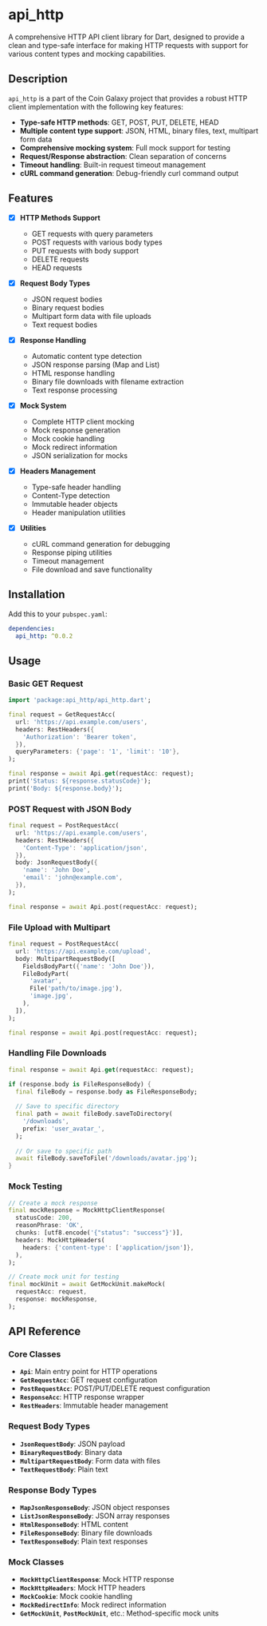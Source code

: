 # api_http

A comprehensive HTTP API client library for Dart, designed to provide a clean and type-safe interface for making HTTP requests with support for various content types and mocking capabilities.

## Description

`api_http` is a part of the Coin Galaxy project that provides a robust HTTP client implementation with the following key features:

- **Type-safe HTTP methods**: GET, POST, PUT, DELETE, HEAD
- **Multiple content type support**: JSON, HTML, binary files, text, multipart form data
- **Comprehensive mocking system**: Full mock support for testing
- **Request/Response abstraction**: Clean separation of concerns
- **Timeout handling**: Built-in request timeout management
- **cURL command generation**: Debug-friendly curl command output

## Features

- [x] **HTTP Methods Support**
  - GET requests with query parameters
  - POST requests with various body types
  - PUT requests with body support
  - DELETE requests
  - HEAD requests

- [x] **Request Body Types**
  - JSON request bodies
  - Binary request bodies
  - Multipart form data with file uploads
  - Text request bodies

- [x] **Response Handling**
  - Automatic content type detection
  - JSON response parsing (Map and List)
  - HTML response handling
  - Binary file downloads with filename extraction
  - Text response processing

- [x] **Mock System**
  - Complete HTTP client mocking
  - Mock response generation
  - Mock cookie handling
  - Mock redirect information
  - JSON serialization for mocks

- [x] **Headers Management**
  - Type-safe header handling
  - Content-Type detection
  - Immutable header objects
  - Header manipulation utilities

- [x] **Utilities**
  - cURL command generation for debugging
  - Response piping utilities
  - Timeout management
  - File download and save functionality

## Installation

Add this to your `pubspec.yaml`:

```yaml
dependencies:
  api_http: ^0.0.2
```

## Usage

### Basic GET Request

```dart
import 'package:api_http/api_http.dart';

final request = GetRequestAcc(
  url: 'https://api.example.com/users',
  headers: RestHeaders({
    'Authorization': 'Bearer token',
  }),
  queryParameters: {'page': '1', 'limit': '10'},
);

final response = await Api.get(requestAcc: request);
print('Status: ${response.statusCode}');
print('Body: ${response.body}');
```

### POST Request with JSON Body

```dart
final request = PostRequestAcc(
  url: 'https://api.example.com/users',
  headers: RestHeaders({
    'Content-Type': 'application/json',
  }),
  body: JsonRequestBody({
    'name': 'John Doe',
    'email': 'john@example.com',
  }),
);

final response = await Api.post(requestAcc: request);
```

### File Upload with Multipart

```dart
final request = PostRequestAcc(
  url: 'https://api.example.com/upload',
  body: MultipartRequestBody([
    FieldsBodyPart({'name': 'John Doe'}),
    FileBodyPart(
      'avatar',
      File('path/to/image.jpg'),
      'image.jpg',
    ),
  ]),
);

final response = await Api.post(requestAcc: request);
```

### Handling File Downloads

```dart
final response = await Api.get(requestAcc: request);

if (response.body is FileResponseBody) {
  final fileBody = response.body as FileResponseBody;
  
  // Save to specific directory
  final path = await fileBody.saveToDirectory(
    '/downloads',
    prefix: 'user_avatar_',
  );
  
  // Or save to specific path
  await fileBody.saveToFile('/downloads/avatar.jpg');
}
```

### Mock Testing

```dart
// Create a mock response
final mockResponse = MockHttpClientResponse(
  statusCode: 200,
  reasonPhrase: 'OK',
  chunks: [utf8.encode('{"status": "success"}')],
  headers: MockHttpHeaders(
    headers: {'content-type': ['application/json']},
  ),
);

// Create mock unit for testing
final mockUnit = await GetMockUnit.makeMock(
  requestAcc: request,
  response: mockResponse,
);
```

## API Reference

### Core Classes

- **`Api`**: Main entry point for HTTP operations
- **`GetRequestAcc`**: GET request configuration
- **`PostRequestAcc`**: POST/PUT/DELETE request configuration
- **`ResponseAcc`**: HTTP response wrapper
- **`RestHeaders`**: Immutable header management

### Request Body Types

- **`JsonRequestBody`**: JSON payload
- **`BinaryRequestBody`**: Binary data
- **`MultipartRequestBody`**: Form data with files
- **`TextRequestBody`**: Plain text

### Response Body Types

- **`MapJsonResponseBody`**: JSON object responses
- **`ListJsonResponseBody`**: JSON array responses
- **`HtmlResponseBody`**: HTML content
- **`FileResponseBody`**: Binary file downloads
- **`TextResponseBody`**: Plain text responses

### Mock Classes

- **`MockHttpClientResponse`**: Mock HTTP response
- **`MockHttpHeaders`**: Mock HTTP headers
- **`MockCookie`**: Mock cookie handling
- **`MockRedirectInfo`**: Mock redirect information
- **`GetMockUnit`**, **`PostMockUnit`**, etc.: Method-specific mock units
